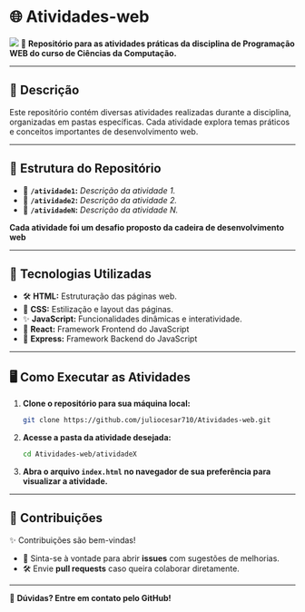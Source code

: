 


# 🌐 Atividades-web

![](https://media.geeksforgeeks.org/wp-content/uploads/20231205165904/web-development-image.webp) 
📂 **Repositório para as atividades práticas da disciplina de Programação WEB do curso de Ciências da Computação.**  

---

## 📝 Descrição  
Este repositório contém diversas atividades realizadas durante a disciplina, organizadas em pastas específicas. Cada atividade explora temas práticos e conceitos importantes de desenvolvimento web.  

---

## 📁 Estrutura do Repositório  

- 📂 **`/atividade1`:** *Descrição da atividade 1.*  
- 📂 **`/atividade2`:** *Descrição da atividade 2.*  
- 📂 **`/atividadeN`:** *Descrição da atividade N.*  
 
**Cada atividade foi um desafio proposto da cadeira de desenvolvimento web**  

---

## 🚀 Tecnologias Utilizadas  

- 🛠 **HTML:** Estruturação das páginas web.  
- 🎨 **CSS:** Estilização e layout das páginas.  
- ✨ **JavaScript:** Funcionalidades dinâmicas e interatividade.
- 💫 **React:** Framework Frontend do JavaScript
- 🔎 **Express:** Framework Backend do JavaScript

---

## 🖥️ Como Executar as Atividades  

1. **Clone o repositório para sua máquina local:**  
   ```bash
   git clone https://github.com/juliocesar710/Atividades-web.git
   ```  

2. **Acesse a pasta da atividade desejada:**  
   ```bash
   cd Atividades-web/atividadeX
   ```  

3. **Abra o arquivo `index.html` no navegador de sua preferência para visualizar a atividade.**  

---

## 🎯 Contribuições  

✨ Contribuições são bem-vindas!  
- 🌟 Sinta-se à vontade para abrir **issues** com sugestões de melhorias.  
- 🛠 Envie **pull requests** caso queira colaborar diretamente.  

---

📧 **Dúvidas? Entre em contato pelo GitHub!**

